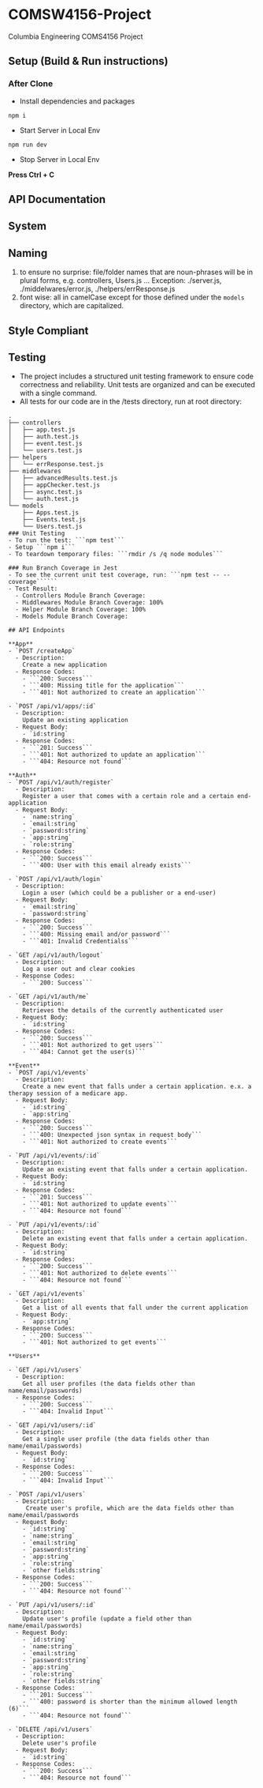 # COMSW4156-Project

Columbia Engineering COMS4156 Project

## Setup (Build & Run instructions)

### After Clone

-   Install dependencies and packages

```
npm i
```

-   Start Server in Local Env

```
npm run dev
```

-   Stop Server in Local Env

**Press Ctrl + C**

## API Documentation

## System

## Naming

1. to ensure no surprise: file/folder names that are noun-phrases will be in plural forms, e.g. controllers, Users.js ...
   Exception: ./server.js, ./middelwares/error.js, ./helpers/errResponse.js
2. font wise: all in camelCase except for those defined under the `models` directory, which are capitalized.

## Style Compliant

## Testing

-   The project includes a structured unit testing framework to ensure code correctness and reliability. Unit tests are organized and can be executed with a single command.
-   All tests for our code are in the /tests directory, run at root directory:

```````
.
├── controllers
│   ├── app.test.js
│   ├── auth.test.js
│   ├── event.test.js
│   └── users.test.js
├── helpers
│   └── errResponse.test.js
├── middlewares
│   ├── advancedResults.test.js
│   ├── appChecker.test.js
│   ├── async.test.js
│   └── auth.test.js
└── models
    ├── Apps.test.js
    ├── Events.test.js
    └── Users.test.js
### Unit Testing
- To run the test: ```npm test```
- Setup ```npm i```
- To teardown temporary files: ```rmdir /s /q node modules```

### Run Branch Coverage in Jest
- To see the current unit test coverage, run: ```npm test -- --coverage``````
- Test Result:
  - Controllers Module Branch Coverage:
  - Middlewares Module Branch Coverage: 100%
  - Helper Module Branch Coverage: 100%
  - Models Module Branch Coverage:

## API Endpoints

**App**
- `POST /createApp`
  - Description:
    Create a new application
  - Response Codes:
    - ```200: Success```
    - ```400: Missing title for the application```
    - ```401: Not authorized to create an application```

- `POST /api/v1/apps/:id`
  - Description:
    Update an existing application
  - Request Body:
    - `id:string`
  - Response Codes:
    - ```201: Success```
    - ```401: Not authorized to update an application```
    - ```404: Resource not found```

**Auth**
- `POST /api/v1/auth/register`
  - Description:
    Register a user that comes with a certain role and a certain end-application
  - Request Body:
    - `name:string`
    - `email:string`
    - `password:string`
    - `app:string`
    - `role:string`
  - Response Codes:
    - ```200: Success```
    - ```400: User with this email already exists```

- `POST /api/v1/auth/login`
  - Description:
    Login a user (which could be a publisher or a end-user)
  - Request Body:
    - `email:string`
    - `password:string`
  - Response Codes:
    - ```200: Success```
    - ```400: Missing email and/or password```
    - ```401: Invalid Credentialss```

- `GET /api/v1/auth/logout`
  - Description:
    Log a user out and clear cookies
  - Response Codes:
    - ```200: Success```

- `GET /api/v1/auth/me`
  - Description:
    Retrieves the details of the currently authenticated user
  - Request Body:
    - `id:string`
  - Response Codes:
    - ```200: Success```
    - ```401: Not authorized to get users```
    - ```404: Cannot get the user(s)```

**Event**
- `POST /api/v1/events`
  - Description:
    Create a new event that falls under a certain application. e.x. a therapy session of a medicare app.
  - Request Body:
    - `id:string`
    - `app:string`
  - Response Codes:
    - ```200: Success```
    - ```400: Unexpected json syntax in request body```
    - ```401: Not authorized to create events```

- `PUT /api/v1/events/:id`
  - Description:
    Update an existing event that falls under a certain application.
  - Request Body:
    - `id:string`
  - Response Codes:
    - ```201: Success```
    - ```401: Not authorized to update events```
    - ```404: Resource not found```

- `PUT /api/v1/events/:id`
  - Description:
    Delete an existing event that falls under a certain application.
  - Request Body:
    - `id:string`
  - Response Codes:
    - ```200: Success```
    - ```401: Not authorized to delete events```
    - ```404: Resource not found```

- `GET /api/v1/events`
  - Description:
    Get a list of all events that fall under the current application
  - Request Body:
    - `app:string`
  - Response Codes:
    - ```200: Success```
    - ```401: Not authorized to get events```

**Users**

- `GET /api/v1/users`
  - Description:
    Get all user profiles (the data fields other than name/email/passwords)
  - Response Codes:
    - ```200: Success```
    - ```404: Invalid Input```

- `GET /api/v1/users/:id`
  - Description:
    Get a single user profile (the data fields other than name/email/passwords)
  - Request Body:
    - `id:string`
  - Response Codes:
    - ```200: Success```
    - ```404: Invalid Input```

- `POST /api/v1/users`
  - Description:
     Create user's profile, which are the data fields other than name/email/passwords
  - Request Body:
    - `id:string`
    - `name:string`
    - `email:string`
    - `password:string`
    - `app:string`
    - `role:string`
    - `other fields:string`
  - Response Codes:
    - ```200: Success```
    - ```404: Resource not found```

- `PUT /api/v1/users/:id`
  - Description:
    Update user's profile (update a field other than name/email/passwords)
  - Request Body:
    - `id:string`
    - `name:string`
    - `email:string`
    - `password:string`
    - `app:string`
    - `role:string`
    - `other fields:string`
  - Response Codes:
    - ```201: Success```
    - ```400: password is shorter than the minimum allowed length (6)```
    - ```404: Resource not found```

- `DELETE /api/v1/users`
  - Description:
    Delete user's profile
  - Request Body:
    - `id:string`
  - Response Codes:
    - ```200: Success```
    - ```404: Resource not found```



```````

